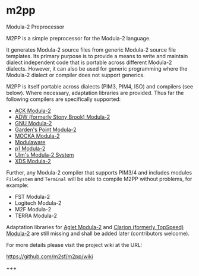 # m2pp

Modula-2 Preprocessor

M2PP is a simple preprocessor for the Modula-2 language.

It generates Modula-2 source files from generic Modula-2 source file templates. Its primary purpose is to provide a means to write and maintain dialect independent code that is portable across different Modula-2 dialects. However, it can also be used for generic programming where the Modula-2 dialect or compiler does not support generics.

M2PP is itself portable across dialects (PIM3, PIM4, ISO) and compilers (see below). Where necessary, adaptation libraries are provided. Thus far the following compilers are specifically supported:

* [ACK Modula-2](http://tack.sourceforge.net/olddocs/m2ref.html)
* [ADW (formerly Stony Brook) Modula-2](https://www.modula2.org/adwm2/)
* [GNU Modula-2](http://nongnu.org/gm2/homepage.html)
* [Garden's Point Modula-2](https://github.com/k-john-gough/gpmclr)
* [MOCKA Modula-2](http://www.info.uni-karlsruhe.de/projects.php/id=37&lang=en)
* [Modulaware](https://www.modulaware.com/mwcvms.htm)
* [p1 Modula-2](http://modula2.awiedemann.de/)
* [Ulm's Modula-2 System](http://www.mathematik.uni-ulm.de/modula/)
* [XDS Modula-2](https://www.excelsior-usa.com/xds.html)

Further, any Modula-2 compiler that supports PIM3/4 and includes modules `FileSystem` and `Terminal` will be able to compile M2PP without problems, for example:
* FST Modula-2
* Logitech Modula-2
* M2F Modula-2
* TERRA Modula-2

Adaptation libraries for [Aglet Modula-2](http://aglet.web.runbox.net/) and [Clarion (formerly TopSpeed) Modula-2](http://www.softvelocity.com/) are still missing and shall be added later (contributors welcome).

For more details please visit the project wiki at the URL:

https://github.com/m2sf/m2pp/wiki

+++
